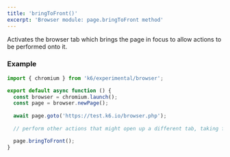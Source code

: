 ```yaml
---
title: 'bringToFront()'
excerpt: 'Browser module: page.bringToFront method'
---
```


Activates the browser tab which brings the page in focus to allow actions to be performed onto it.


### Example

<CodeGroup labels={[]}>

```javascript
import { chromium } from 'k6/experimental/browser';

export default async function () {
  const browser = chromium.launch();
  const page = browser.newPage();
  
  await page.goto('https://test.k6.io/browser.php');
  
  // perform other actions that might open up a different tab, taking focus away from the initial page.

  page.bringToFront();
}
```

</CodeGroup>